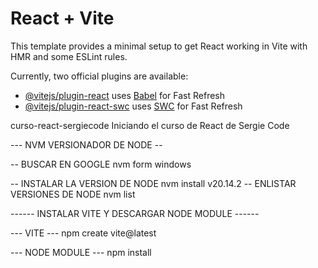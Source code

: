 # React + Vite

This template provides a minimal setup to get React working in Vite with HMR and some ESLint rules.

Currently, two official plugins are available:

- [@vitejs/plugin-react](https://github.com/vitejs/vite-plugin-react/blob/main/packages/plugin-react/README.md) uses [Babel](https://babeljs.io/) for Fast Refresh
- [@vitejs/plugin-react-swc](https://github.com/vitejs/vite-plugin-react-swc) uses [SWC](https://swc.rs/) for Fast Refresh

curso-react-sergiecode
Iniciando el curso de React de Sergie Code

--- NVM VERSIONADOR DE NODE --

-- BUSCAR EN GOOGLE nvm form windows

-- INSTALAR LA VERSION DE NODE nvm install v20.14.2 -- ENLISTAR VERSIONES DE NODE nvm list

------ INSTALAR VITE Y DESCARGAR NODE MODULE ------

--- VITE --- npm create vite@latest

--- NODE MODULE --- npm install

